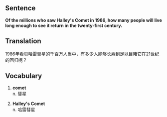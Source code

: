 ## Sentence

**Of the millions who saw Halley's Comet in 1986, how many people will live long enough to see it return in the twenty-first century.**   

## Translation

1986年看见哈雷彗星的千百万人当中，有多少人能够长寿到足以目睹它在21世纪的回归呢？   

## Vocabulary   

1. **comet**   
n. 彗星

2. **Halley's Comet**   
n. 哈雷彗星   

